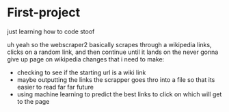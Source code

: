 # First-project
just learning how to code stoof

uh yeah so the webscraper2 basically scrapes through a wikipedia links, clicks on a random link, and then continue until it lands on the never gonna give up page on wikipedia
changes that i need to make:
- checking to see if the starting url is a wiki link
- maybe outputting the links the scrapper goes thro into a file so that its easier to read
far far future 
- using machine learning to predict the best links to click on which will get to the page
